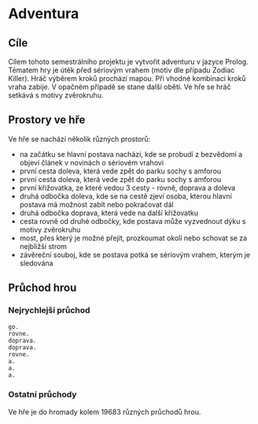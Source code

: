 # Adventura
## Cíle
Cílem tohoto semestrálního projektu je vytvořit adventuru v jazyce Prolog.
Tématem hry je útěk před sériovým vrahem (motiv dle případu Zodiac Killer). 
Hráč výběrem kroků prochází mapou. Při vhodné kombinaci kroků vraha zabije. 
V opačném případě se stane další obětí. Ve hře se hráč setkává s motivy zvěrokruhu.


## Prostory ve hře
Ve hře se nachází několik různých prostorů:
  * na začátku se hlavní postava nachází, kde se probudí z bezvědomí a objeví článek v novinách o sériovém vrahovi 
  * první cesta doleva, která vede zpět do parku sochy s amforou
  * první cesta doleva, která vede zpět do parku sochy s amforou
  * první křižovatka, ze které vedou 3 cesty - rovně, doprava a doleva
  * druhá odbočka doleva, kde se na cestě zjeví osoba, kterou hlavní postava má možnost zabít nebo pokračovat dál
  * druhá odbočka doprava, která vede na další křižovatku
  * cesta rovně od druhé odbočky, kde postava může vyzvednout dýku s motivy zvěrokruhu
  * most, přes který je možné přejít, prozkoumat okolí nebo schovat se za nejbližší strom
  * závěreční souboj, kde se postava potká se sériovým vrahem, kterým je sledována
  
  ## Průchod hrou 
  ### Nejrychlejší průchod
  ```
  go. 
  rovne.
  doprava.
  doprava.
  rovne.
  a.
  a.
  a.
  ```
  
  
  ### Ostatní průchody
Ve hře je do hromady kolem 19683 různých průchodů hrou.  
